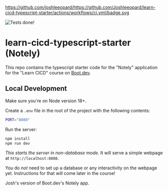 https://github.com/joshleeopard/https://github.com/Joshleeopard/learn-cicd-typescript-starter/actions/workflows/ci.yml/badge.svg

![Tests done!](https://www.google.com/url?sa=i&url=https%3A%2F%2Fwww.freepik.com%2Ffree-photos-vectors%2Fsuccess&psig=AOvVaw0nr9vufbA2kYVfIO9r7gzo&ust=1761921455597000&source=images&cd=vfe&opi=89978449&ved=0CBMQjRxqFwoTCOjQpYiTzJADFQAAAAAdAAAAABAE)

# learn-cicd-typescript-starter (Notely)

This repo contains the typescript starter code for the "Notely" application for the "Learn CICD" course on [Boot.dev](https://boot.dev).

## Local Development

Make sure you're on Node version 18+.

Create a `.env` file in the root of the project with the following contents:

```bash
PORT="8080"
```

Run the server:

```bash
npm install
npm run dev
```

_This starts the server in non-database mode._ It will serve a simple webpage at `http://localhost:8080`.

You do _not_ need to set up a database or any interactivity on the webpage yet. Instructions for that will come later in the course!

Josh's version of Boot.dev's Notely app.